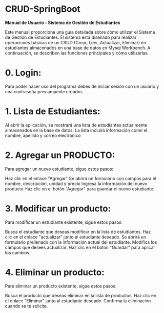 # CRUD-SpringBoot
**Manual de Usuario - Sistema de Gestión de Estudiantes**

Este manual proporciona una guía detallada sobre cómo utilizar el Sistema de Gestión de Estudiantes. El sistema está diseñado para realizar operaciones básicas de un CRUD (Crear, Leer, Actualizar, Eliminar) en estudiantes almacenados en una base de datos en Mysql Workbench. A continuación, se describen las funciones principales y cómo utilizarlas.


# 0. Login:
   Para poder hacer uso del programa debes de iniciar sesión con un usuario y una contraseña previamaente creados

# 1. Lista de Estudiantes:
Al abrir la aplicación, se mostrará una lista de estudiantes actualmente almacenados en la base de datos. La lista incluirá información como el nombre, apellido y correo electrónico


# 2. Agregar un PRODUCTO:
Para agregar un nuevo estudiante, sigue estos pasos:

Haz clic en el enlace "Agregar" 
Se abrirá un formulario con campos para el nombre, descripción, unidad y precio
Ingresa la información del nuevo producto
Haz clic en el botón "Agregar" para guardar el nuevo estudiante.

 # 3. Modificar un producto:
Para modificar un estudiante existente, sigue estos pasos:

Busca el estudiante que deseas modificar en la lista de estudiantes.
Haz clic en el enlace "actualizar" junto al estudiante deseado.
Se abrirá un formulario prellenado con la información actual del estudiante.
Modifica los campos que desees actualizar.
Haz clic en el botón "Guardar" para aplicar los cambios.

# 4. Eliminar un producto:
Para eliminar un producto existente, sigue estos pasos:

Busca el producto que deseas eliminar en la lista de productos.
Haz clic en el enlace "Eliminar" junto al estudiante deseado.
Confirma la eliminación cuando se te solicite.


